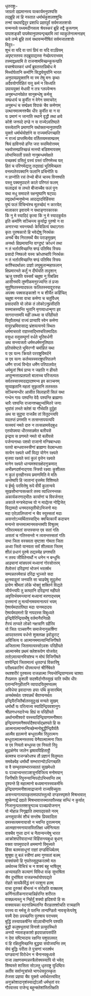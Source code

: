 धृतराष्ट्रः-  
जाग्रतो दह्यमानस्य यत्कार्यमनुपश्यसि  
तद्ब्रूहि त्वं हि नस्तात धर्मार्थकुशलश्शुचिः  
तन्मां यथावद्विदुर प्रशाधि प्रज्ञापूर्वं सर्वमजातशत्रोः  
यन्मन्यसे पथ्यमदीनसत्व श्रेयस्करं ब्रूहि तद्वै कुरूणाम्  
पापाशङ्की पापमेवानुपश्यन्पृच्छामि त्वां व्याकुलेनात्मनाहम्  
कवे तन्मे ब्रूहि तत्वं यथावन्मनीषितं सर्वमजातशत्रोः  
विदुरः-  
शुभं वा यदि वा पापं प्रियं वा यदि वाऽप्रियम्  
अपृष्टस्तस्य तद्ब्रूयाद्यस्स नेच्छेत्पराभवम्  
तस्माद्वक्ष्यामि ते राजन्शममिच्छन्कुरून्प्रति  
वचश्श्रेयस्करं धर्म्यं ब्रुवतस्तन्निबोध मे  
मिथ्योपेतानि कर्माणि सिद्ध्येयुर्यानि भारत  
अनुपायप्रयुक्तानि मा स्म तेषु मनः कृथाः  
अदैवयोगविहितं यत्तु कर्म न सिध्यति  
उपाययुक्तं मेधावी न तत्र ग्लपयेन्मनः  
अनुबन्धानवेक्षेत सानुबन्धेषु कर्मसु  
सम्प्रधार्य च कुर्वीत न वेगेन समाचरेत्  
अनुबन्धं च सम्प्रेक्ष्य विपाकं चैव कर्मणाम्  
उत्थानमात्मनश्चैव धीरः कुर्वीत वा न वा  
यः प्रमाणं न जानाति स्थाने वृद्धौ तथा क्षये  
कोशे जनपदे दण्डे न स राज्येऽवतिष्ठते  
यस्त्वेतानि प्रमाणानि यथोक्तान्यनुपश्यति  
युक्तो धर्मार्थयोर्ज्ञाने स राज्यमधिगच्छति  
न राज्यं प्राप्तमित्येव वर्तितव्यमसाम्प्रतम्  
श्रियं ह्यविनयो हन्ति जरा रूपमिवोत्तमम्  
भक्ष्योत्तमप्रतिच्छन्नं मत्स्यो बडिशमायसम्  
लोभाभिपाती ग्रसते नानुबन्धमवेक्षते  
यच्छक्यं ग्रसितुं ग्रस्यं ग्रस्तं परिणमेच्च यत्  
हितं च परिणमेद्यत्तु तद्ग्राह्यं भूतिमिच्छता  
वनस्पतेरपक्वानि फलानि प्रचिनोति यः  
न प्राप्नोति रसं तेभ्यो बीजं चास्य विनश्यति  
यस्तु पक्वमुपादत्ते काले परिणतं फलम्  
फलाद्रसं स लभते बीजाच्चैव फलं पुनः  
यथा मधु समादत्ते रक्षन्पुष्पाणि षट्पदः  
तद्वदर्थान्मनुष्येभ्य आदद्यादविहिंसया  
पुष्पं फलं विचिन्वंश्च मूलच्छेदं न कारयेत्  
मालाकार इवारामे न यथाङ्गारकारकः  
किं नु मे स्यादिदं कृत्वा किं नु मे स्यादकुर्वतः  
इति कर्माणि सञ्चिन्त्य कुर्याद्वा पुरुषो न वा  
अनारभ्या भवन्त्यर्थाः केचिन्नित्यं यथाऽगताः  
कृतः पुरुषकारो हि भवेद्येषु निरर्थकः  
अनर्थे चैव निरतमर्थे चैव पराङ्मुखम्  
अनर्थाः क्षिप्रमायान्ति वाग्दुष्टं क्रोधनं तथा  
न तं भर्तारमिच्छन्ति षण्ढं पतिमिव स्त्रियः  
प्रसादो निष्फलो यस्य क्रोधश्चापि निरर्थकः  
न तं भर्तारमिच्छन्ति षण्ढं पतिमिव स्त्रियः  
कांश्चिदर्थान्नरः प्राज्ञो लघुमूलान्महाफलान्  
क्षिप्रमारभते कर्तुं न दीर्घयति तादृशान्  
ऋजु पश्यति यस्सर्वं चक्षुषा नु पिबन्निव  
आसीनमपि तूष्णीकमनुरज्यन्ति तं प्रजाः  
सुपुष्पितस्स्यादफलः फलितस्स्याद्दुरारुहः  
अपक्वः पक्वसङ्काशो न च शीर्येत कर्हिचित्  
चक्षुषा मनसा वाचा कर्मणा च चतुर्विधम्  
प्रसादयति यो लोकं तं लोकोऽनुप्रसीदति  
यस्मात्त्रस्यन्ति भूतानि मृगव्याधान्मृगा इव  
सागरान्तामपि महीं लब्ध्वा स परिहीयते  
पितृपैतामहं राज्यं प्राप्यापि स्वेन कर्मणा  
वायुरभ्रमिवासाद्य भ्रंशयत्यनये स्थितः  
धर्ममाचरतो राज्ञस्सद्भिश्चरितमादितः  
वसुधा वसुसम्पूर्णा वर्धते भूतिवर्धनी  
अथ सन्त्यजतो धर्ममधर्ममनुतिष्ठतः  
प्रतिसंवेष्टते भूमिरग्नौ चर्माहितं यथा  
य एव यत्नः क्रियते परराष्ट्रविमर्दने  
स एव यत्नः कर्तव्यस्स्वराष्ट्रपरिपालने  
धर्मेण राज्यं विन्देत धर्मेण परिपालयेत्  
धर्ममूलां श्रियं प्राप्य न जहाति न हीयते  
अप्युन्मत्तात्प्रलपतो बालाच्च परिजल्पतः  
सर्वतस्सारमादद्यादश्मभ्य इव काञ्चनम्  
सुव्याहृतानि महतां सुकृतानि ततस्ततः  
सञ्चिन्वन्धीर आसीत सिलाहारी सिलं यथा  
गन्धेन गावः पश्यन्ति वेदैः पश्यन्ति ब्राह्मणाः  
चारैः पश्यन्ति राजानश्चक्षुर्भ्यामितरे जनाः  
भूयांसं लभते क्लेशं या गौर्भवति दुर्दुहा  
अथ या सुदुघा राजन्नैव तां वितुदन्त्यपि  
यदतप्तं प्रणमति न तत्सन्तापयत्यपि  
यत्स्वयं नमते दारु न तत्सन्नामयेद्बुधः  
एतयोपमया धीरस्सन्नमेत बलीयसे  
इन्द्राय स प्रणमते नमते यो बलीयसे  
पर्जन्यनाथाः पशवो राजानो मन्त्रिबान्धवाः  
पतयो बान्धवास्स्त्रीणां ब्राह्मणा वेदबान्धवाः  
सत्येन रक्ष्यते धर्मो विद्या योगेन रक्ष्यते  
मृजया रक्ष्यते रूपं कुलं वृत्तेन रक्ष्यते  
मानेन रक्ष्यते धान्यमश्वान्रक्षेदनुक्रमात्  
अभीक्ष्णदर्शनाद्गावः स्त्रियो रक्ष्याः कुशीलतः  
न कुलं वृत्तहीनस्य प्रमाणमिति मे मतिः  
अन्तेष्वपि हि जातानां वृत्तमेव विशिष्यते  
य ईर्ष्युः परवित्तेषु रूपे वीर्ये कुलान्वये  
सुखसौभाग्यसत्कारे तस्य व्याधिरनन्तकः  
अकार्यकरणाद्भीतः कार्याणां च विवर्जनात्  
अकाले मन्त्रभेदाच्च यो न माद्येत्स नोद्विजेत्  
विद्यामदो धनमदस्तृतीयोऽभिजनो मदः  
मदा एतेऽवलिप्तानां न चैव स्युस्सतां मदाः  
असन्तोऽभ्यर्थितास्सद्भिः क्वचित्कार्ये कदाचन  
मन्यन्ते सन्तमात्मानमसन्तमपि विश्रुतम्  
गतिरात्मवतां सन्तस्सन्त एव सतां गतिः  
असतां च गतिस्सन्तो न त्वसन्तस्सतां गतिः  
सभा जिता वस्त्रवता मृष्टाशा गोमता जिता  
अध्वा जितो यानवता सर्वं शीलवता जितम्  
शीलं प्रधानं पुरुषे तद्यस्येह प्रणश्यति  
न तस्य जीवितेनार्थो न धनेन न बन्धुभिः  
आढ्यानां मांसपरमं मध्यानां गोरसोत्तरम्  
तैलोत्तरं दरिद्राणां भोजनं भरतर्षभ  
सम्पन्नतरमेवान्नं दरिद्रा भुञ्जते सदा  
क्षुत्स्वादुतां जनयति सा चाढ्येषु सुदुर्लभा  
प्रायेण श्रीमतां लोके भोक्तुं शक्तिर्न विद्यते  
जीर्यन्त्यपि तु काष्ठानि दरिद्राणां महीपते  
अवृत्तिर्भयमन्त्यानां मध्यानां मरणाद्भयम्  
उत्तमानां तु मर्त्यानामवमानात्परं भयम्  
ऐश्वर्यमदपापिष्ठा मदाः पानमदादयः  
ऐश्वर्यमदमत्तो हि नापदस्स विबुध्यते  
इन्द्रियैरिन्द्रियार्थेषु वर्तमानैरनिग्रहैः  
तैरयं ताप्यते लोको नक्षत्राणि ग्रहैरिव  
यो जितः पञ्चवर्गेण समाजेनानुकर्षिणा  
आपदस्तस्य वर्धन्ते शुक्लपक्ष इवोडुराट्  
अविजित्य य आत्मानममात्यान्विजिगीषते  
अजितात्मा जितामात्यस्सोऽवशः परिहीयते  
आत्मानमेव प्रथमं क्लेशरूपेण योजयेत्  
ततोऽमात्यानमित्रांश्च न मोघं विजिगीषते  
वश्येन्द्रियं जितामात्यं धृतदण्डं विकारिषु  
परीक्ष्यकारिणं धीरमत्यन्तं श्रीर्निषेवते  
रथश्शरीरं पुरुषस्य राजन्नात्मा नियन्तेन्द्रियाण्यस्य चाश्वाः  
तैरप्रमत्तः कुशली सदश्वैर्दान्तैस्सुखं याति रथीव धीरः  
एतान्यनिगृहीतानि व्यापादयितुमप्यलम्  
अविधेया इवादान्ताः हयाः पथि कुसारथिम्  
अनर्थमर्थतः पश्यन्नर्थं चैवाप्यनर्थतः  
इन्द्रियैरजितैर्बालस्सुदुःखं मन्यते सुखम्  
धर्मार्थौ यः परित्यज्य स्यादिन्द्रियवशानुगः  
श्रीप्राणधनदारेभ्यः क्षिप्रं स परिहीयते  
अर्थानामीश्वरो यस्स्यादिन्द्रियाणामनीश्वरः  
इन्द्रियाणामनैश्वर्यादैश्वार्याद्भ्रश्यते हि सः  
आत्मनात्मानमन्विच्छेन्मनोबुद्धीन्द्रियैर्यतैः  
आत्मैव ह्यात्मनो बन्धुरात्मैव रिपुरात्मनः  
बन्धुरात्मात्मनस्तस्य येनैवात्मात्मना जितः  
स एव नियतो बन्धुस्स एव नियतो रिपुः  
क्षुद्राक्षेणेव जालेन झषावपिहितावुौ  
कामश्च राजन्क्रोधश्च तौ प्रज्ञानं विलुम्पतः  
समवेक्ष्येह धर्मार्थौ सम्भारान्योऽधिगच्छति  
स वै सम्भृतसम्भारस्सततं सुखमेधते  
यः पञ्चाभ्यन्तराञ्शत्रूनविजित्य मनोमयान्  
जिगीषति रिपूनन्यान्विपदोऽभिभवन्ति तम्  
दृश्यन्ते हि महात्मानो बध्यमानास्स्वकर्मभिः  
इन्द्रियाणामनीशत्वाद्राजानो राज्यविच्युताः  
असन्त्यागात्पापकृतामपापांस्तुल्यो दण्डस्स्पृशते मिश्रभावात्  
शुष्केणार्द्रं दह्यते मिश्रभावात्तस्मात्पापैस्सह सन्धिं न कुर्यात्  
निजानुत्पततश्शत्रून्पञ्च पञ्चप्रयोजनान्  
यो मोहान्न निगृह्णाति तमापद्ग्रसते नरम्  
अनसूयार्जवं शौचं सन्तोषः प्रियवादिता  
दमस्सत्यमनायासो न भवन्ति दुरात्मनाम्  
आत्मज्ञानमनायासस्तितिक्षा धर्मनित्यता  
वाक्चैव गुप्ता दानं च नैतान्यन्त्येषु भारत  
आक्रोशपरिवादाभ्यां विहिंसन्त्यबुधा बुधान्  
वक्ता पापमुपादत्ते क्षममाणो विमुच्यते  
हिंसा बलमसाधूनां राज्ञां दण्डविधिर्बलम्  
शुश्रूषा तु बलं स्त्रीणां क्षमा गुणवतां बलम्  
वाक्संयमो हि नृपतेस्सुदुष्करतमो मतः  
अर्थवच्च विचित्रं च न शक्यं बहु भाषितुम्  
अभ्यावहति कल्याणं विविधा वाक् सुभाषिता  
सैव दुर्भाषिता राजन्ननर्थायोपपद्यते  
रोहते सायकैर्विद्धं वनं परशुना हतम्  
वाचा दुरुक्तं बीभत्सं न संरोहति वाक्क्षतम्  
कर्णिनालीकनाराचान्निर्हरन्ति शरीरतः  
वाक्छल्यस्तु न निर्हर्तुं शक्यो हृदिशयो हि सः  
वाक्सायका वदनान्निष्पतन्ति यैराहतश्शोचति रात्र्यहानि  
परस्य वा मर्मसु ते पतन्ति तान्पण्डितो नावसृजेत्परेषु  
यस्मै देवाः प्रयच्छन्ति पुरुषाय पराभवम्  
बुद्धिं तस्यापकर्षन्ति सोऽवाचीनानि पश्यति  
बुद्धौ कलुषभूतायां विनाशे प्रत्युपस्थिते  
अनयो नयसङ्काशो हृदयान्नापसर्पति  
न देवा यष्टिमादाय रक्षन्ति पशुपालवत्  
यं हि रक्षितुमिच्छन्ति बुद्ध्या संयोजयन्ति तम्  
सेयं बुद्धिः परीता ते पुत्राणां भरतर्षभ  
पाण्डवानां विरोधेन न चैनानवबुध्यसे  
राजा लक्षणसम्पन्नस्त्रैलोक्यस्यापि यो भवेत्  
शिष्यस्ते शासिता सोऽस्तु धृतराष्ट्र युधिष्ठिरः  
अतीव सर्वान्पुत्रांस्ते भागधेयपुरस्कृतः  
तेजसा प्रज्ञया चैव युक्तो धर्मार्थतत्त्ववित्  
अनुक्रोशादानृशंस्याद्योऽसौ धर्मभृतां वरः  
गौरवात्तव राजेन्द्र बहून्क्लेशांस्तितिक्षति  
